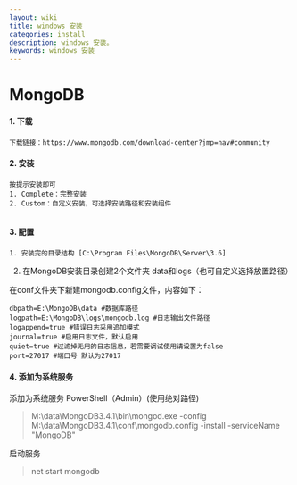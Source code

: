 ```yaml
---
layout: wiki
title: windows 安装
categories: install
description: windows 安装。
keywords: windows 安装
---
```


# MongoDB


#### **1\. 下载**

```
下载链接：https://www.mongodb.com/download-center?jmp=nav#community

```

#### **2\. 安装**

```
按提示安装即可
1. Complete：完整安装
2. Custom：自定义安装，可选择安装路径和安装组件


```  

#### **3\. 配置**

```
1. 安装完的目录结构 [C:\Program Files\MongoDB\Server\3.6]
```

2. 在MongoDB安装目录创建2个文件夹 data和logs（也可自定义选择放置路径）


在conf文件夹下新建mongodb.config文件，内容如下：
```
dbpath=E:\MongoDB\data #数据库路径
logpath=E:\MongoDB\logs\mongodb.log #日志输出文件路径
logappend=true #错误日志采用追加模式
journal=true #启用日志文件，默认启用
quiet=true #过滤掉无用的日志信息，若需要调试使用请设置为false
port=27017 #端口号 默认为27017
```


#### **4\. 添加为系统服务**


添加为系统服务 PowerShell（Admin）(使用绝对路径)
  
> M:\data\MongoDB3.4.1\bin\mongod.exe -config M:\data\MongoDB3.4.1\conf\mongodb.config -install -serviceName "MongoDB" 
 
启动服务  

> net start mongodb